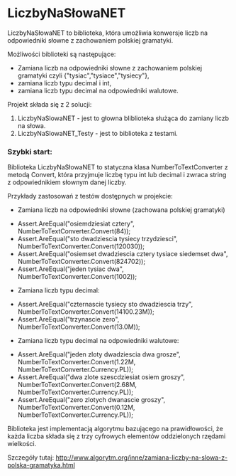 LiczbyNaSłowaNET
================

LiczbyNaSłowaNET to biblioteka, która umożliwia konwersje liczb na odpowiedniki słowne z zachowaniem polskiej gramatyki.

Możliwości biblioteki są następujące:

* Zamiana liczb na odpowiedniki słowne z zachowaniem polskiej gramatyki czyli  {"tysiac","tysiace","tysiecy"},
* zamiana liczb typu decimal i int,
* zamiana liczb typu decimal na odpowiedniki walutowe.

Projekt składa się z 2 solucji:

1. LiczbyNaSlowaNET - jest to głowna bliblioteka służąca do zamiany liczb na słowa.
2. LiczbyNaSlowaNET_Testy - jest to biblioteka z testami.

### Szybki start:

Biblioteka LiczbyNaSłowaNET to statyczna klasa NumberToTextConverter z metodą Convert, która przyjmuje liczbę typu int lub decimal i zwraca string z odpowiednikiem słownym danej liczby.

Przykłady zastosowań z testów dostępnych w projekcie:

* Zamiana liczb na odpowiedniki słowne (zachowana polskiej gramatyki)
 -  Assert.AreEqual("osiemdziesiat cztery", NumberToTextConverter.Convert(84));
 -  Assert.AreEqual("sto dwadziescia tysiecy trzydziesci", NumberToTextConverter.Convert(120030));
 -  Assert.AreEqual("osiemset dwadziescia cztery tysiace siedemset dwa", NumberToTextConverter.Convert(824702));
 -  Assert.AreEqual("jeden tysiac dwa", NumberToTextConverter.Convert(1002)); 

* Zamiana liczb typu decimal:
 -   Assert.AreEqual("czternascie tysiecy sto dwadziescia trzy", NumberToTextConverter.Convert(14100.23M));
 -   Assert.AreEqual("trzynascie zero", NumberToTextConverter.Convert(13.0M));

* Zamiana liczb typu decimal na odpowiedniki walutowe:
-  Assert.AreEqual("jeden zloty dwadziescia dwa grosze", NumberToTextConverter.Convert(1.22M, NumberToTextConverter.Currency.PL));
-   Assert.AreEqual("dwa zlote szescdziesiat osiem groszy", NumberToTextConverter.Convert(2.68M, NumberToTextConverter.Currency.PL));
-   Assert.AreEqual("zero zlotych dwanascie groszy", NumberToTextConverter.Convert(0.12M, NumberToTextConverter.Currency.PL));

Biblioteka jest implementacją algorytmu bazującego na prawidłowości, że każda liczba składa się z trzy cyfrowych elementów oddzielonych rzędami wielkości.

Szczegóły tutaj: http://www.algorytm.org/inne/zamiana-liczby-na-slowa-z-polska-gramatyka.html

